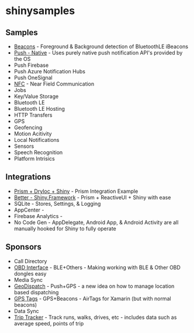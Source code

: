 # shinysamples
 
## Samples
* [Beacons](beacons) - Foreground & Background detection of BluetoothLE iBeacons
* [Push - Native](Push-Native) - Uses purely native push notification API's provided by the OS
* Push Firebase
* Push Azure Notification Hubs
* Push OneSignal
* [NFC](Nfc) - Near Field Communication
* Jobs
* Key/Value Storage
* Bluetooth LE
* Bluetooth LE Hosting
* HTTP Transfers
* GPS 
* Geofencing
* Motion Acitivity
* Local Notifications
* Sensors
* Speech Recognition
* Platform Intrisics

## Integrations
* [Prism + DryIoc + Shiny](Prism-Integration) - Prism Integration Example
* [Better - Shiny.Framework](Prism-RXUI-Best-Integration) - Prism + ReactiveUI + Shiny with ease
* SQLite - Stores, Settings, & Logging
* AppCenter - 
* Firebase Analytics -
* No Code Gen - AppDelegate, Android App, & Android Activity are all manually hooked for Shiny to fully operate

## Sponsors
* Call Directory
* [OBD Interface](obd) - BLE+Others - Making working with BLE & Other OBD dongles easy
* Media Sync
* [GeoDispatch](geodispatch) - Push+GPS - a new idea on how to manage location based dispatching
* [GPS Tags](gpstags) - GPS+Beacons - AirTags for Xamarin (but with normal beacons)
* Data Sync
* [Trip Tracker](triptrack) - Track runs, walks, drives, etc - includes data such as average speed, points of trip